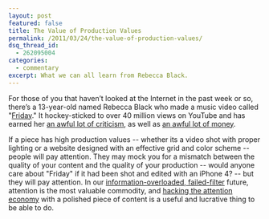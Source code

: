 ```yaml
---
layout: post
featured: false
title: The Value of Production Values
permalink: /2011/03/24/the-value-of-production-values/
dsq_thread_id:
  - 262095004
categories:
  - commentary
excerpt: What we can all learn from Rebecca Black.
---
```

For those of you that haven’t looked at the Internet in the past week or so, there’s a 13-year-old named Rebecca Black who made a music video called "[Friday][1]." It hockey-sticked to over 40 million views on YouTube and has earned her [an awful lot of criticism][2], as well as [an awful lot of money][3].

If a piece has high production values -- whether its a video shot with proper lighting or a website designed with an effective grid and color scheme -- people will pay attention. They may mock you for a mismatch between the quality of your content and the quality of your production -- would anyone care about "Friday" if it had been shot and edited with an iPhone 4? -- but they will pay attention. In our [information-overloaded, failed-filter][4] future, attention is the most valuable commodity, and [hacking the attention economy][5] with a polished piece of content is a useful and lucrative thing to be able to do.

 [1]: http://www.youtube.com/watch?v=CD2LRROpph0
 [2]: http://en.wikipedia.org/wiki/Friday_(Rebecca_Black_song)#Reception
 [3]: http://blogs.forbes.com/chrisbarth/2011/03/21/mock-rebecca-black-all-you-want-shes-laughing-to-the-bank/
 [4]: http://web2expo.blip.tv/file/1277460/
 [5]: http://www.zephoria.org/thoughts/archives/2010/06/12/for-the-lolz-4chan-is-hacking-the-attention-economy.html

